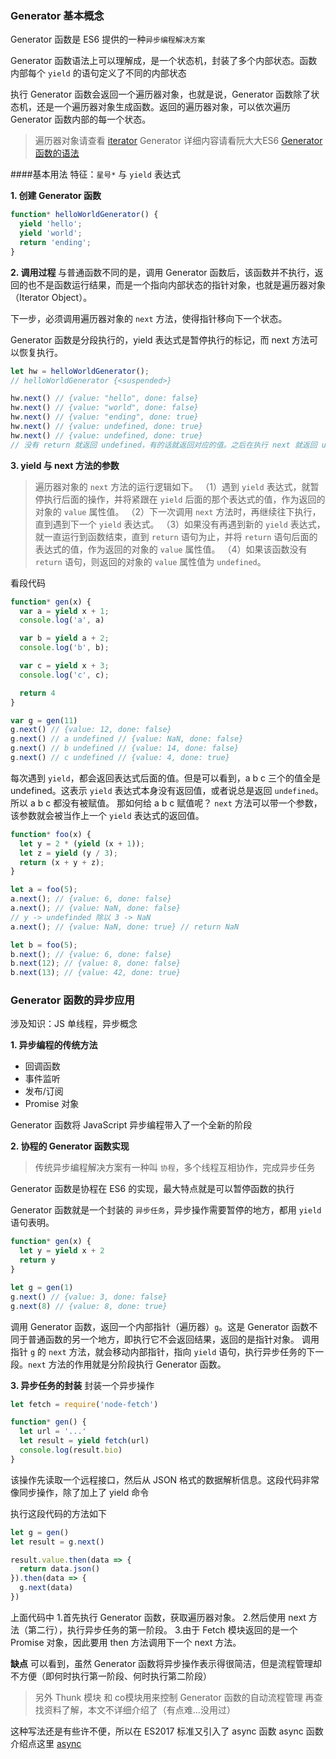 ### Generator 基本概念
Generator 函数是 ES6 提供的一种`异步编程解决方案`

Generator 函数语法上可以理解成，是一个状态机，封装了多个内部状态。函数内部每个 `yield` 的语句定义了不同的内部状态

执行 Generator 函数会返回一个遍历器对象，也就是说，Generator 函数除了状态机，还是一个遍历器对象生成函数。返回的遍历器对象，可以依次遍历 Generator 函数内部的每一个状态。

> 遍历器对象请查看 [iterator](https://es6.ruanyifeng.com/#docs/iterator)
> Generator 详细内容请看阮大大ES6 [Generator 函数的语法](https://es6.ruanyifeng.com/#docs/generator)

####基本用法
特征：`星号*` 与 `yield` 表达式

**1. 创建 Generator 函数**
```js
function* helloWorldGenerator() {
  yield 'hello';
  yield 'world';
  return 'ending';
}
```

**2. 调用过程**
与普通函数不同的是，调用 Generator 函数后，该函数并不执行，返回的也不是函数运行结果，而是一个指向内部状态的指针对象，也就是遍历器对象（Iterator Object）。

下一步，必须调用遍历器对象的 `next` 方法，使得指针移向下一个状态。

Generator 函数是分段执行的，yield 表达式是暂停执行的标记，而 next 方法可以恢复执行。
```js
let hw = helloWorldGenerator();
// helloWorldGenerator {<suspended>}

hw.next() // {value: "hello", done: false}
hw.next() // {value: "world", done: false}
hw.next() // {value: "ending", done: true}
hw.next() // {value: undefined, done: true}
hw.next() // {value: undefined, done: true}
// 没有 return 就返回 undefined，有的话就返回对应的值。之后在执行 next 就返回 undefined
```

**3. yield 与 next 方法的参数**
> 遍历器对象的 `next` 方法的运行逻辑如下。
（1）遇到 `yield` 表达式，就暂停执行后面的操作，并将紧跟在 `yield` 后面的那个表达式的值，作为返回的对象的 `value` 属性值。
（2）下一次调用 `next` 方法时，再继续往下执行，直到遇到下一个 `yield` 表达式。
（3）如果没有再遇到新的 `yield` 表达式，就一直运行到函数结束，直到 `return` 语句为止，并将 `return` 语句后面的表达式的值，作为返回的对象的 `value` 属性值。
（4）如果该函数没有 `return` 语句，则返回的对象的 `value` 属性值为 `undefined`。

看段代码
```js
function* gen(x) {
  var a = yield x + 1;
  console.log('a', a)

  var b = yield a + 2;
  console.log('b', b);

  var c = yield x + 3;
  console.log('c', c);

  return 4
}

var g = gen(11)
g.next() // {value: 12, done: false}
g.next() // a undefined // {value: NaN, done: false}
g.next() // b undefined // {value: 14, done: false}
g.next() // c undefined // {value: 4, done: true}
```
每次遇到 `yield`，都会返回表达式后面的值。但是可以看到，a b c 三个的值全是 undefined。这表示 `yield` 表达式本身没有返回值，或者说总是返回 `undefined`。所以 a b c 都没有被赋值。
那如何给 a b c 赋值呢？ `next` 方法可以带一个参数，该参数就会被当作上一个 `yield` 表达式的返回值。
```js
function* foo(x) {
  let y = 2 * (yield (x + 1));
  let z = yield (y / 3);
  return (x + y + z);
}

let a = foo(5);
a.next(); // {value: 6, done: false}
a.next(); // {value: NaN, done: false} 
// y -> undefinded 除以 3 -> NaN
a.next(); // {value: NaN, done: true} // return NaN

let b = foo(5);
b.next(); // {value: 6, done: false}
b.next(12); // {value: 8, done: false}
b.next(13); // {value: 42, done: true}
```

### Generator 函数的异步应用
涉及知识：JS 单线程，异步概念

**1. 异步编程的传统方法**
- 回调函数
- 事件监听
- 发布/订阅
- Promise 对象

Generator 函数将 JavaScript 异步编程带入了一个全新的阶段

**2. 协程的 Generator 函数实现**
> 传统异步编程解决方案有一种叫 `协程`，多个线程互相协作，完成异步任务

Generator 函数是协程在 ES6 的实现，最大特点就是可以暂停函数的执行

Generator 函数就是一个封装的 `异步任务`，异步操作需要暂停的地方，都用 `yield` 语句表明。
```js
function* gen(x) {
  let y = yield x + 2
  return y
}

let g = gen(1)
g.next() // {value: 3, done: false}
g.next(8) // {value: 8, done: true}
```
调用 Generator 函数，返回一个内部指针（遍历器）`g`。这是 Generator 函数不同于普通函数的另一个地方，即执行它不会返回结果，返回的是指针对象。
调用指针 `g` 的 `next` 方法，就会移动内部指针，指向 `yield` 语句，执行异步任务的下一段。`next` 方法的作用就是分阶段执行 Generator 函数。

**3. 异步任务的封装**
封装一个异步操作
```js
let fetch = require('node-fetch')

function* gen() {
  let url = '...'
  let result = yield fetch(url)
  console.log(result.bio)
}
```
该操作先读取一个远程接口，然后从 JSON 格式的数据解析信息。这段代码非常像同步操作，除了加上了 yield 命令

执行这段代码的方法如下
```js
let g = gen()
let result = g.next()

result.value.then(data => {
  return data.json()
}).then(data => {
  g.next(data)
})
```
上面代码中
1.首先执行 Generator 函数，获取遍历器对象。
2.然后使用 next 方法（第二行），执行异步任务的第一阶段。
3.由于 Fetch 模块返回的是一个 Promise 对象，因此要用 then 方法调用下一个 next 方法。

**缺点**
可以看到，虽然 Generator 函数将异步操作表示得很简洁，但是流程管理却不方便（即何时执行第一阶段、何时执行第二阶段）

> 另外
> Thunk 模块 和 co模块用来控制 Generator 函数的自动流程管理
> 再查找资料了解，本文不详细介绍了（有点难...没用过）

这种写法还是有些许不便，所以在 ES2017 标准又引入了 async 函数
async 函数介绍点这里 [async]()